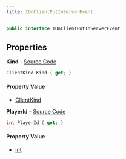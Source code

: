 ```yaml
---
title: IOnClientPutInServerEvent
---
```


```csharp
public interface IOnClientPutInServerEvent
```

## Properties

**Kind** - [Source Code](https://github.com/swiftly-solution/swiftlys2/blob/master/managed/src/SwiftlyS2.Shared/Modules/Events/EventParams/IOnClientPutInServerEvent.cs#L16)

```csharp
ClientKind Kind { get; }
```

#### Property Value

- [ClientKind](/docs/api/shared/events/clientkind)

**PlayerId** - [Source Code](https://github.com/swiftly-solution/swiftlys2/blob/master/managed/src/SwiftlyS2.Shared/Modules/Events/EventParams/IOnClientPutInServerEvent.cs#L11)

```csharp
int PlayerId { get; }
```

#### Property Value

- [int](https://learn.microsoft.com/dotnet/api/system.int32)

